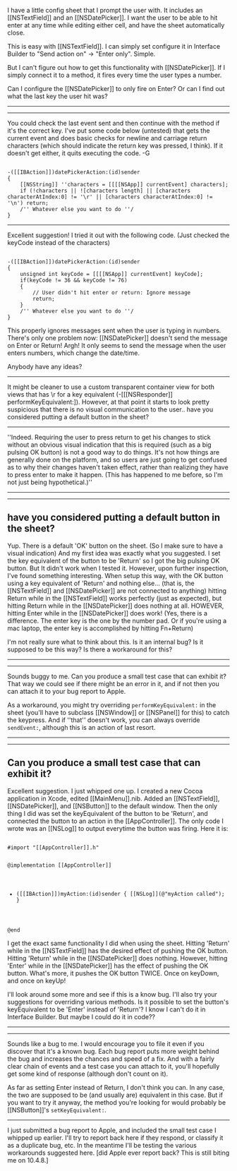

I have a little config sheet that I prompt the user with.
It includes an [[NSTextField]] and an [[NSDatePicker]].
I want the user to be able to hit enter at any time while editing either cell, and have the sheet automatically close.

This is easy with [[NSTextField]].  I can simply set configure it in Interface Builder to "Send action on" -> "Enter only".  Simple.

But I can't figure out how to get this functionality with [[NSDatePicker]].
If I simply connect it to a method, it fires every time the user types a number.

Can I configure the [[NSDatePicker]] to only fire on Enter?
Or can I find out what the last key the user hit was?

----
----
You could check the last event sent and then continue with the method if it's the correct key.  I've put some code below (untested) that gets the current event and does basic checks for newline and carriage return characters (which should indicate the return key was pressed, I think).  If it doesn't get either, it quits executing the code. -G

<code>
-([[IBAction]])datePickerAction:(id)sender
{
    [[NSString]] ''characters = [[[[NSApp]] currentEvent] characters];
    if (!characters || ![characters length] || [characters characterAtIndex:0] != '\r' || [characters characterAtIndex:0] != '\n') return;
    /'' Whatever else you want to do ''/
}
</code>

----
Excellent suggestion!
I tried it out with the following code.  (Just checked the keyCode instead of the characters)

<code>
-([[IBAction]])datePickerAction:(id)sender
{
    unsigned int keyCode = [[[[NSApp]] currentEvent] keyCode];
    if(keyCode != 36 && keyCode != 76)
    {
        // User didn't hit enter or return: Ignore message
        return;
    }
    /'' Whatever else you want to do ''/
}
</code>

This properly ignores messages sent when the user is typing in numbers.
There's only one problem now:
[[NSDatePicker]] doesn't send the message on Enter or Return!  Argh!
It only seems to send the message when the user enters numbers, which change the date/time.

Anybody have any ideas?

----

It might be cleaner to use a custom transparent container view for both views that has \r for a key equivalent (-[[[NSResponder]] performKeyEquivalent:]).  However, at that point it starts to look pretty suspicious that there is no visual communication to the user.. have you considered putting a default button in the sheet?  

----

''Indeed. Requiring the user to press return to get his changes to stick without an obvious visual indication that this is required (such as a big pulsing OK button) is not a good way to do things. It's not how things are generally done on the platform, and so users are just going to get confused as to why their changes haven't taken effect, rather than realizing they have to press enter to make it happen. (This has happened to me before, so I'm not just being hypothetical.)''

----

----
have you considered putting a default button in the sheet?
----
Yup.  There is a default 'OK' button on the sheet.  (So I make sure to have a visual indication)  And my first idea was exactly what you suggested.  I set the key equivalent of the button to be 'Return' so I got the big pulsing OK button.  But It didn't work when I tested it.  However, upon further inspection, I've found something interesting.  When setup this way, with the OK button using a key equivalent of 'Return' and nothing else... (that is, the [[NSTextField]] and [[NSDatePicker]] are not connected to anything) hitting Return while in the [[NSTextField]] works perfectly (just as expected), but hitting Return while in the [[NSDatePicker]] does nothing at all.  HOWEVER, hitting Enter while in the [[NSDatePicker]] does work!  (Yes, there is a difference.  The enter key is the one by the number pad.  Or if you're using a mac laptop, the enter key is accomplished by hitting Fn+Return)

I'm not really sure what to think about this.  Is it an internal bug?  Is it supposed to be this way?  Is there a workaround for this?

----

----
Sounds buggy to me. Can you produce a small test case that can exhibit it? That way we could see if there might be an error in it, and if not then you can attach it to your bug report to Apple.

As a workaround, you might try overriding <code>performKeyEquivalent:</code> in the sheet (you'll have to subclass [[NSWindow]] or [[NSPanel]] for this) to catch the keypress. And if ''that'' doesn't work, you can always override <code>sendEvent:</code>, although this is an action of last resort.

----

----
Can you produce a small test case that can exhibit it? 
----

Excellent suggestion.  I just whipped one up.
I created a new Cocoa application in Xcode, edited [[MainMenu]].nib.  Added an [[NSTextField]], [[NSDatePicker]], and [[NSButton]] to the default window.  Then the only thing I did was set the keyEquivalent of the button to be 'Return', and connected the button to an action in the [[AppController]].  The only code I wrote was an [[NSLog]] to output everytime the button was firing.  Here it is:

<code>
#import "[[AppController]].h"

@implementation [[AppController]]

- ([[IBAction]])myAction:(id)sender
{
	[[NSLog]](@"myAction called");
}

@end
</code>

I get the exact same functionality I did when using the sheet.  Hitting 'Return' while in the [[NSTextField]] has the desired effect of pushing the OK button.  Hitting 'Return' while in the [[NSDatePicker]] does nothing.  However, hitting 'Enter' while in the [[NSDatePicker]] has the effect of pushing the OK button.  What's more, it pushes the OK button TWICE.  Once on keyDown, and once on keyUp!

I'll look around some more and see if this is a know bug.  I'll also try your suggestions for overriding various methods.
Is it possible to set the button's keyEquivalent to be 'Enter' instead of 'Return'?  I know I can't do it in Interface Builder.  But maybe I could do it in code??

----

----
Sounds like a bug to me. I would encourage you to file it even if you discover that it's a known bug. Each bug report puts more weight behind the bug and increases the chances and speed of a fix. And with a fairly clear chain of events and a test case you can attach to it, you'll hopefully get some kind of response (although don't count on it).

As far as setting Enter instead of Return, I don't think you can. In any case, the two are supposed to be (and usually are) equivalent in this case. But if you want to try it anyway, the method you're looking for would probably be [[NSButton]]'s <code>setKeyEquivalent:</code>.

----

I just submitted a bug report to Apple, and included the small test case I whipped up earlier.  I'll try to report back here if they respond, or classify it as a duplicate bug, etc.  In the meantime I'll be testing the various workarounds suggested here. [did Apple ever report back? This is still biting me on 10.4.8.]